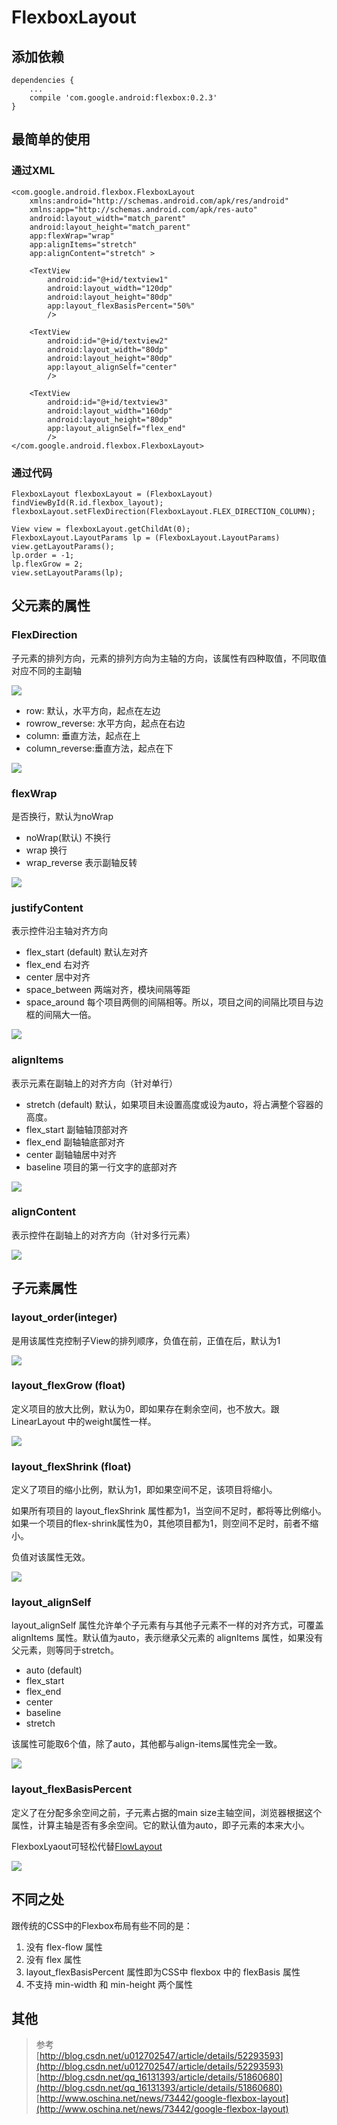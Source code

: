 # FlexboxLayout #

## 添加依赖 ##

	dependencies {
    	...	
		compile 'com.google.android:flexbox:0.2.3'
	}  

## 最简单的使用 ##

### 通过XML ###

	<com.google.android.flexbox.FlexboxLayout
	    xmlns:android="http://schemas.android.com/apk/res/android"
	    xmlns:app="http://schemas.android.com/apk/res-auto"
	    android:layout_width="match_parent"
	    android:layout_height="match_parent"
	    app:flexWrap="wrap"
	    app:alignItems="stretch"
	    app:alignContent="stretch" >

	    <TextView
	        android:id="@+id/textview1"
	        android:layout_width="120dp"
	        android:layout_height="80dp"
	        app:layout_flexBasisPercent="50%"
	        />
	
	    <TextView
	        android:id="@+id/textview2"
	        android:layout_width="80dp"
	        android:layout_height="80dp"
	        app:layout_alignSelf="center"
	        />
	
	    <TextView
	        android:id="@+id/textview3"
	        android:layout_width="160dp"
	        android:layout_height="80dp"
	        app:layout_alignSelf="flex_end"
	        />
	</com.google.android.flexbox.FlexboxLayout>

### 通过代码 ###

	FlexboxLayout flexboxLayout = (FlexboxLayout) findViewById(R.id.flexbox_layout);
	flexboxLayout.setFlexDirection(FlexboxLayout.FLEX_DIRECTION_COLUMN);
	
	View view = flexboxLayout.getChildAt(0);
	FlexboxLayout.LayoutParams lp = (FlexboxLayout.LayoutParams) view.getLayoutParams();
	lp.order = -1;
	lp.flexGrow = 2;
	view.setLayoutParams(lp);  


## 父元素的属性 ##

### FlexDirection ###
子元素的排列方向，元素的排列方向为主轴的方向，该属性有四种取值，不同取值对应不同的主副轴  

![](http://img.blog.csdn.net/20160823193924415?watermark/2/text/aHR0cDovL2Jsb2cuY3Nkbi5uZXQv/font/5a6L5L2T/fontsize/400/fill/I0JBQkFCMA==/dissolve/70/gravity/Center)  

- row: 默认，水平方向，起点在左边  
- rowrow_reverse: 水平方向，起点在右边  
- column: 垂直方法，起点在上  
- column_reverse:垂直方法，起点在下  

![](https://github.com/google/flexbox-layout/raw/master/assets/flex-direction.gif)  

### flexWrap ###
是否换行，默认为noWrap
	
- noWrap(默认) 不换行
- wrap  换行
- wrap_reverse 表示副轴反转  


![](https://github.com/google/flexbox-layout/raw/master/assets/flex-wrap.gif)  

### justifyContent ###
表示控件沿主轴对齐方向  

- flex_start (default) 默认左对齐 
- flex_end 右对齐 
- center 居中对齐 
- space_between 两端对齐，模块间隔等距 
- space_around 每个项目两侧的间隔相等。所以，项目之间的间隔比项目与边框的间隔大一倍。  

![](https://github.com/google/flexbox-layout/blob/master/assets/justify-content.gif)  

### alignItems ###
表示元素在副轴上的对齐方向（针对单行）

- stretch (default) 默认，如果项目未设置高度或设为auto，将占满整个容器的高度。 
- flex_start 副轴轴顶部对齐 
- flex_end 副轴轴底部对齐 
- center 副轴轴居中对齐 
- baseline 项目的第一行文字的底部对齐  

![](https://github.com/google/flexbox-layout/raw/master/assets/align-items.gif)  

### alignContent ###
表示控件在副轴上的对齐方向（针对多行元素）  

![](https://github.com/google/flexbox-layout/raw/master/assets/align-content.gif)  


## 子元素属性 ##
### layout_order(integer) ###
是用该属性克控制子View的排列顺序，负值在前，正值在后，默认为1  

![](https://github.com/google/flexbox-layout/raw/master/assets/layout_order.gif)  

### layout_flexGrow (float) ###
定义项目的放大比例，默认为0，即如果存在剩余空间，也不放大。跟 LinearLayout 中的weight属性一样。  

![](https://github.com/google/flexbox-layout/raw/master/assets/layout_flexGrow.gif)  

### layout_flexShrink (float) ###
定义了项目的缩小比例，默认为1，即如果空间不足，该项目将缩小。  

如果所有项目的 layout_flexShrink 属性都为1，当空间不足时，都将等比例缩小。如果一个项目的flex-shrink属性为0，其他项目都为1，则空间不足时，前者不缩小。  

负值对该属性无效。  


![](https://github.com/google/flexbox-layout/raw/master/assets/layout_flexShrink.gif)  

### layout_alignSelf ###

layout_alignSelf 属性允许单个子元素有与其他子元素不一样的对齐方式，可覆盖 alignItems 属性。默认值为auto，表示继承父元素的 alignItems 属性，如果没有父元素，则等同于stretch。  

- auto (default)
- flex_start
- flex_end
- center
- baseline
- stretch  

该属性可能取6个值，除了auto，其他都与align-items属性完全一致。  

![](https://github.com/google/flexbox-layout/raw/master/assets/layout_alignSelf.gif)  

### layout_flexBasisPercent ###
定义了在分配多余空间之前，子元素占据的main size主轴空间，浏览器根据这个属性，计算主轴是否有多余空间。它的默认值为auto，即子元素的本来大小。  

FlexboxLyaout可轻松代替[FlowLayout](http://blog.csdn.net/lmj623565791/article/details/38352503)  

![](http://img.blog.csdn.net/20140802223809500?watermark/2/text/aHR0cDovL2Jsb2cuY3Nkbi5uZXQvbG1qNjIzNTY1Nzkx/font/5a6L5L2T/fontsize/400/fill/I0JBQkFCMA==/dissolve/70/gravity/Center)  

## 不同之处 ##

跟传统的CSS中的Flexbox布局有些不同的是：

1. 没有 flex-flow 属性
2. 没有 flex 属性
3. layout_flexBasisPercent 属性即为CSS中 flexbox 中的 flexBasis 属性
4. 不支持 min-width 和 min-height 两个属性

## 其他 ##
> 参考  
> [http://blog.csdn.net/u012702547/article/details/52293593](http://blog.csdn.net/u012702547/article/details/52293593)  
> [http://blog.csdn.net/qq_16131393/article/details/51860680](http://blog.csdn.net/qq_16131393/article/details/51860680)  
> [http://www.oschina.net/news/73442/google-flexbox-layout](http://www.oschina.net/news/73442/google-flexbox-layout)  